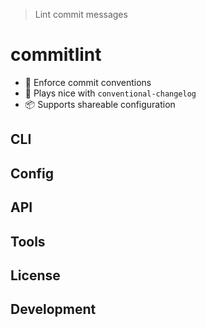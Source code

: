 > Lint commit messages

# commitlint

*  🚓  Enforce commit conventions
*  🤖   Plays nice with `conventional-changelog`
*  📦   Supports shareable configuration

## CLI

## Config

## API

## Tools

## License

## Development
